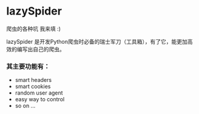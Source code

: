 # lazySpider
爬虫的各种坑 我来填 :)

lazySpider 是开发Python爬虫时必备的瑞士军刀（工具箱），有了它，能更加高效的编写出自己的爬虫。

### 其主要功能有：

* smart headers
* smart cookies
* random user agent
* easy way to control 
* so on ...

